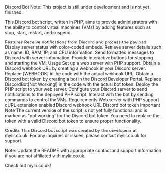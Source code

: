 Discord Bot
Note: This project is still under development and is not yet finished.

This Discord bot script, written in PHP, aims to provide administrators with the ability to control virtual machines (VMs) by adding features such as stop, start, restart, and suspend.

Features
Receive notifications from Discord and process the payload.
Display server status with color-coded embeds.
Retrieve server details such as name, ID, RAM, IP, and CPU information.
Send formatted messages to Discord with server information.
Provide interactive buttons for stopping and starting the VM.
Usage
Set up a web server with PHP support.
Obtain a Discord webhook URL by creating a webhook in your Discord server.
Replace [WEBHOOK] in the code with the actual webhook URL.
Obtain a Discord bot token by creating a bot in the Discord Developer Portal.
Replace DiscordBot[Not Working!] in the code with the actual bot token.
Deploy the PHP script to your web server.
Configure your Discord server to send notifications to the deployed PHP script.
Interact with the bot by sending commands to control the VMs.
Requirements
Web server with PHP support
cURL extension enabled
Discord webhook URL
Discord bot token
Important Note
The current version of the script is not yet fully functional and is marked as "not working" for the Discord bot token. You need to replace the token with a valid Discord bot token to ensure proper functionality.

Credits
This Discord bot script was created by the developers at mylir.co.uk. For any inquiries or issues, please contact mylir.co.uk for support.

Note: Update the README with appropriate contact and support information if you are not affiliated with mylir.co.uk.

Check out mylir.co.uk!
